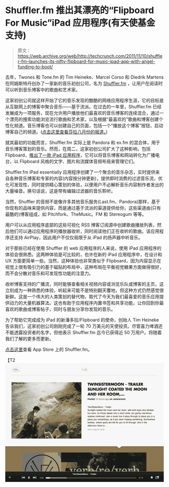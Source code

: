 # Shuffler.fm 推出其漂亮的“Flipboard For Music”iPad 应用程序(有天使基金支持)

> 原文：<https://web.archive.org/web/http://techcrunch.com/2011/11/10/shuffler-fm-launches-its-nifty-flipboard-for-music-ipad-app-with-angel-funding-to-boot/>

去年，Twones 和 Tone.fm 的 Tim Heineke、Marcel Corso 和 Diedrik Martens 在阿姆斯特丹创办了一家新的音乐初创公司，名为 [Shuffler.fm](https://web.archive.org/web/20230204115537/http://shuffler.fm/) ，让用户在阅读时可以听到音乐博客中的歌曲和艺术家。

这家初创公司就这样开始了它的音乐发现的酷酷的网络应用程序生涯，它的目标是从互联网上的博客中聚合音乐——基于流派。在过去的一年里，Shuffler.fm 已经发展成为一项服务，现在允许用户播放他们最喜欢的音乐博客的连续混合，通过一个漂亮的搜索功能浏览流行歌曲和艺术家，以及根据“最喜欢的”歌曲和博客创建个性化频道。音乐博客也可以创建自己的页面，包括一个“播放这个博客”按钮，启动博客自己的频道。([点击这里查看莎拉八月份的报道。](https://web.archive.org/web/20230204115537/https://techcrunch.com/2011/08/16/audio-magazine-shuffler-fm-gets-big-update-gives-us-sneak-peek-at-ipad-app/))

就其最初的功能而言，Shuffler.fm 实际上是 Pandora 和 ex.fm 的混合体，用于音乐博客策划的音乐。然而，在周二，这家初创公司扩大了这种影响，包括 Flipboard，[推出了一款 iPad 应用程序](https://web.archive.org/web/20230204115537/http://itunes.apple.com/us/app/shuffler.fm/id456966147?mt=8)，它可以将音乐博客和网站转化为广播电台，以 Flipboard 风格的文字、图片和流媒体音频布局来管理它们。

Shuffler.fm iPad essentially 应用程序创建了一个聚合的音乐杂志，实时提供来自各种音乐博客和专家的内容(内容按分钟更新)，提供即时消费的过滤音乐流，优化可发现性，同时提供精心策划的体验，以便用户不必解析音乐内容制作者发出的大量噪音。换句话说，这是带有编辑过滤器的音乐聆听。

当然，Shuffler 的音频不是像许多其他音乐服务(Last.fm、Pandora)那样，基于你现有的品味来提供内容，而是通过基于流派的渠道提供给你，这些渠道由(只有最酷的)博客组成，如 Pitchfork、TheMusic。FM 和 Stereogum 等等。

用户可以从应用程序底部的这些可视化 RSS 博客订阅源中创建歌曲播放列表，然后他们可以通过应用程序的播放器收听，同时阅读他们正在收听的歌曲。该应用程序还支持 AirPlay，因此用户不仅仅局限于从 iPad 的扬声器中听音乐。

对于那些已经在使用 Shuffler 的 web 应用程序的人来说，使用 iPad 应用程序的体验会很熟悉。这两种体验是可比较的，也许在新的 iPad 应用程序中，在设计和 UX 方面更简单一些。当然，这种体验也非常类似于 Flipboard，因为内容显示在视觉上很有吸引力的基于磁贴的布局中，这种布局在平衡视觉糖果方面做得很好，而不会分散对音乐和可发现性功能的注意力。

收听博客支持的广播流，同时能够查看相关视频内容或浏览乐队或博客的主页，这立刻成为一种熟悉的体验，听起来可能不是特别翻天覆地，但这种方式仍然感觉很新鲜。这是一个伟大的人类策划的替代物，取代了今天为我们最喜爱的音乐应用提供动力的大量机器算法。这也有助于应用程序内置书签和共享功能，让你回到你最喜欢的歌曲或博客帖子，同时与朋友分享你发现的音乐。

为了帮助它完成成为 iPad 的新潘多拉/Flipboard 的使命，创始人 Tim Heineke 告诉我们，这家初创公司刚刚完成了一轮 70 万美元的天使投资。尽管喜力啤酒还不能透露投资者的名字，但他表示 Shuffler.fm 迄今已获得近 50 万用户。将随着我们了解的更多而更新。

[点击这里](https://web.archive.org/web/20230204115537/http://itunes.apple.com/us/app/shuffler.fm/id456966147?mt=8)查看 App Store 上的 Shuffler.fm。

【T2![](img/23352a7c67872e4afa1903a8f152ccc4.png "ipad_track2")